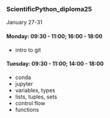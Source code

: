 ### ScientificPython_diploma25

January 27-31

#### Monday: 09:30 - 11:00; 16:00 - 18:00

 - intro to git
 
#### Tuesday: 09:30 - 11:00; 14:00 - 18:00 

 - conda
 - jupyter
 - variables, types
 - lists, tuples, sets
 - control flow
 - functions
 
